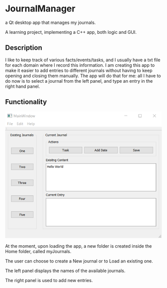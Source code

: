 # JournalManager
a Qt desktop app that manages my journals.

A learning project, implementing a C++ app, both logic and GUI.

## Description
I like to keep track of various facts/events/tasks, and I usually have a txt file for each domain where I record this information.
I am creating this app to make it easier to add entries to different journals without having to keep opening and closing them manually.
The app will do that for me: all I have to do now is to select a journal from the left panel, and type an entry in the right hand panel.

## Functionality
![GUI layout](GUI_layout.png)

At the moment, upon loading the app, a new folder is created inside the Home folder, called myJournals.

The user can choose to create a New journal or to Load an existing one.

The left panel displays the names of the available journals.

The right panel is used to add new entries.


